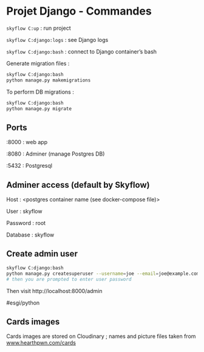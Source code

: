 # Projet Django - Commandes
`skyflow C:up` : run project

`skyflow C:django:logs` : see Django logs

`skyflow C:django:bash` : connect to Django container’s bash

Generate migration files :

```bash
skyflow C:django:bash
python manage.py makemigrations
```

To perform DB migrations :

```bash
skyflow C:django:bash
python manage.py migrate
```

## Ports
:8000 : web app

:8080 : Adminer (manage Postgres DB)

:5432 : Postgresql


## Adminer access (default by Skyflow)
Host : <postgres container name (see docker-compose file)>

User : skyflow

Password : root
 
Database : skyflow

## Create admin user
```bash
skyflow C:django:bash
python manage.py createsuperuser --username=joe --email=joe@example.com
# then you are prompted to enter user password
```

Then visit http://localhost:8000/admin

#esgi/python

## Cards images

Cards images are stored on Cloudinary ; names and picture files taken from www.hearthpwn.com/cards

